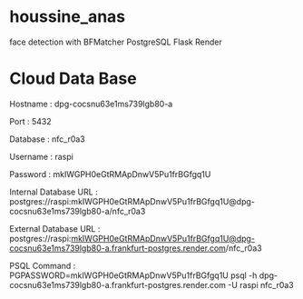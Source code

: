 # houssine_anas
face detection with BFMatcher PostgreSQL Flask Render

# Cloud Data Base

Hostname : dpg-cocsnu63e1ms739lgb80-a

Port : 5432

Database : nfc_r0a3

Username : raspi

Password : mkIWGPH0eGtRMApDnwV5Pu1frBGfgq1U

Internal Database URL : postgres://raspi:mkIWGPH0eGtRMApDnwV5Pu1frBGfgq1U@dpg-cocsnu63e1ms739lgb80-a/nfc_r0a3

External Database URL : postgres://raspi:mkIWGPH0eGtRMApDnwV5Pu1frBGfgq1U@dpg-cocsnu63e1ms739lgb80-a.frankfurt-postgres.render.com/nfc_r0a3

PSQL Command : PGPASSWORD=mkIWGPH0eGtRMApDnwV5Pu1frBGfgq1U psql -h dpg-cocsnu63e1ms739lgb80-a.frankfurt-postgres.render.com -U raspi nfc_r0a3
